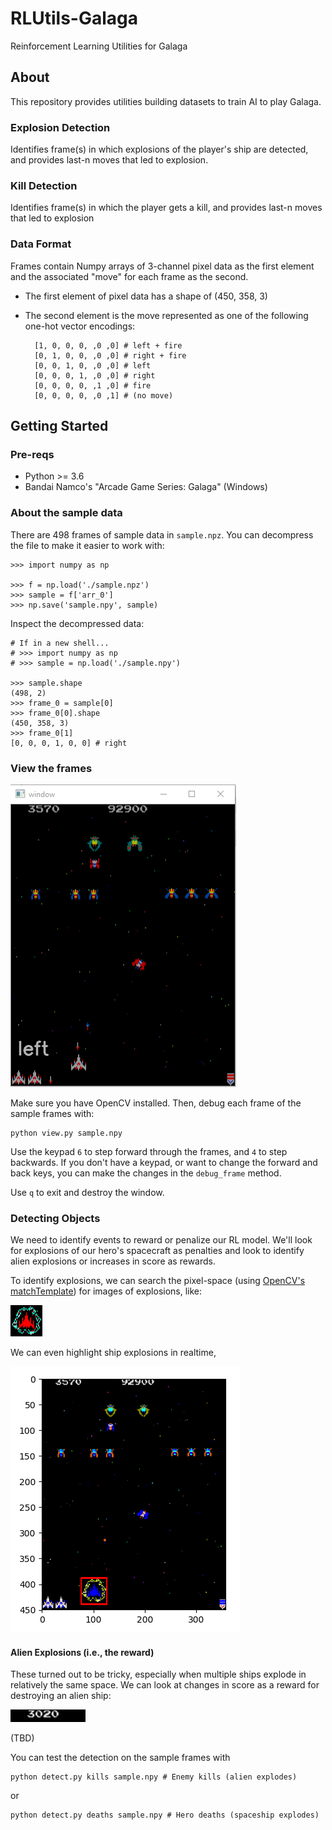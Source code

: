 # RLUtils-Galaga
Reinforcement Learning Utilities for Galaga

## About

This repository provides utilities building datasets to train AI to play Galaga.

### Explosion Detection

Identifies frame(s) in which explosions of the player's ship are detected, and provides last-n moves that led to explosion.

### Kill Detection

Identifies frame(s) in which the player gets a kill, and provides last-n moves that led to explosion

### Data Format

Frames contain Numpy arrays of 3-channel pixel data as the first element and the associated "move" for each frame as the second.

* The first element of pixel data has a shape of (450, 358, 3)
* The second element is the move represented as one of the following one-hot vector encodings:
    
        [1, 0, 0, 0, ,0 ,0] # left + fire
        [0, 1, 0, 0, ,0 ,0] # right + fire
        [0, 0, 1, 0, ,0 ,0] # left
        [0, 0, 0, 1, ,0 ,0] # right
        [0, 0, 0, 0, ,1 ,0] # fire
        [0, 0, 0, 0, ,0 ,1] # (no move)
    
## Getting Started

### Pre-reqs

* Python >= 3.6
* Bandai Namco's "Arcade Game Series: Galaga" (Windows)

### About the sample data

There are 498 frames of sample data in `sample.npz`. You can decompress the file to make it easier to work with:

    >>> import numpy as np
    
    >>> f = np.load('./sample.npz')
    >>> sample = f['arr_0']
    >>> np.save('sample.npy', sample)
    
 Inspect the decompressed data:
 
    # If in a new shell...
    # >>> import numpy as np
    # >>> sample = np.load('./sample.npy')
    
    >>> sample.shape
    (498, 2)
    >>> frame_0 = sample[0]
    >>> frame_0[0].shape
    (450, 358, 3)
    >>> frame_0[1]
    [0, 0, 0, 1, 0, 0] # right
 
### View the frames

![](sample.png)

Make sure you have OpenCV installed. Then, debug each frame of the sample frames with:

    python view.py sample.npy

Use the keypad `6` to step forward through the frames, and `4` to step backwards. If you don't have a keypad, or want to change the forward and back keys, you can make the changes in the `debug_frame` method.

Use `q` to exit and destroy the window.

### Detecting Objects

We need to identify events to reward or penalize our RL model. We'll look for explosions of our hero's spacecraft as penalties and look to identify alien explosions or increases in score as rewards. 

To identify explosions, we can search the pixel-space (using [OpenCV's matchTemplate](https://www.docs.opencv.org/2.4/doc/tutorials/imgproc/histograms/template_matching/template_matching.html)) for images of explosions, like:

![](hero.png)

We can even highlight ship explosions in realtime, 

![](detected_explosion.png)

#### Alien Explosions (i.e., the reward)

These turned out to be tricky, especially when multiple ships explode in relatively the same space. We can look at changes in score as a reward for destroying an alien ship:

![](score.png)

(TBD)

You can test the detection on the sample frames with

    python detect.py kills sample.npy # Enemy kills (alien explodes)

or

    python detect.py deaths sample.npy # Hero deaths (spaceship explodes)
